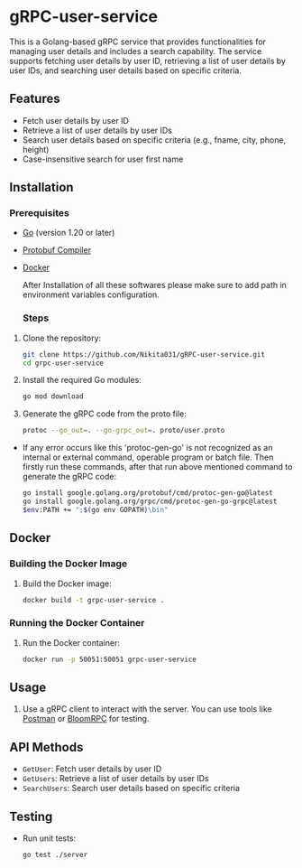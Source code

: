 # gRPC-user-service

This is a Golang-based gRPC service that provides functionalities for managing user details and includes a search capability. The service supports fetching user details by user ID, retrieving a list of user details by user IDs, and searching user details based on specific criteria.

## Features

- Fetch user details by user ID
- Retrieve a list of user details by user IDs
- Search user details based on specific criteria (e.g., fname, city, phone, height)
- Case-insensitive search for user first name

## Installation

### Prerequisites

- [Go](https://golang.org/dl/) (version 1.20 or later)
- [Protobuf Compiler](https://grpc.io/docs/protoc-installation/)
- [Docker](https://www.docker.com/products/docker-desktop/)

  After Installation of all these softwares please make sure to add path in environment variables configuration.

  ### Steps

1. Clone the repository:

    ```bash
    git clone https://github.com/Nikita031/gRPC-user-service.git
    cd grpc-user-service
    ```

2. Install the required Go modules:

    ```bash
    go mod download
    ```
3. Generate the gRPC code from the proto file:

    ```bash
    protoc --go_out=. --go-grpc_out=. proto/user.proto
    ```
- If any error occurs like this 'protoc-gen-go' is not recognized as an internal or external command, operable program or batch file. Then firstly run these commands, after that run above mentioned command to generate the gRPC code:
  
    ```bash
    go install google.golang.org/protobuf/cmd/protoc-gen-go@latest
    go install google.golang.org/grpc/cmd/protoc-gen-go-grpc@latest
    $env:PATH += ";$(go env GOPATH)\bin"
    ```


## Docker

### Building the Docker Image

1. Build the Docker image:

    ```bash
    docker build -t grpc-user-service .
    ```
    
### Running the Docker Container

1. Run the Docker container:

    ```bash
    docker run -p 50051:50051 grpc-user-service
    ```

## Usage

1. Use a gRPC client to interact with the server. You can use tools like [Postman](https://www.postman.com/downloads/) or [BloomRPC](https://github.com/uw-labs/bloomrpc) for testing.

## API Methods

- `GetUser`: Fetch user details by user ID
- `GetUsers`: Retrieve a list of user details by user IDs
- `SearchUsers`: Search user details based on specific criteria


## Testing

- Run unit tests:

    ```bash
    go test ./server
    ```
